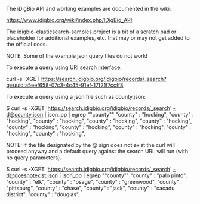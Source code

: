 The iDigBio API and working examples are documented in the wiki:

https://www.idigbio.org/wiki/index.php/IDigBio_API


The idigbio-elasticsearch-samples project is a bit of a scratch pad or placeholder for additional examples, etc.
that may or may not get added to the official docs.

NOTE: Some of the example json query files do not work!


To execute a query using URI search interface:

curl -s -XGET https://search.idigbio.org/idigbio/records/_search?q=uuid:a5eef658-07c3-4c45-91ef-17f21f7ccff8


To execute a query using a json file such as county.json:

$  curl -s -XGET 'https://search.idigbio.org/idigbio/records/_search' -d@county.json  | json_pp | egrep "\"county\""
               "county" : "hocking",
               "county" : "hocking",
               "county" : "hocking",
               "county" : "hocking",
               "county" : "hocking",
               "county" : "hocking",
               "county" : "hocking",
               "county" : "hocking",
               "county" : "hocking",
               "county" : "hocking",


NOTE: If the file designated by the @ sign does not exist the curl will proceed anyway and a default query against
the search URL will run (with no query parameters).

$ curl -s -XGET 'https://search.idigbio.org/idigbio/records/_search' -d@doesnotexist.json  | json_pp | egrep "\"county\""
               "county" : "palo pinto",
               "county" : "elk",
               "county" : "osage",
               "county" : "greenwood",
               "county" : "pittsburg",
               "county" : "chase",
               "county" : "jack",
               "county" : "cacadu district",
               "county" : "douglas",


